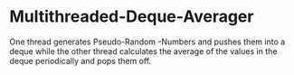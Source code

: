# Multithreaded-Deque-Averager
One thread generates Pseudo-Random -Numbers and pushes them into a deque while the other thread calculates the average of the values in the deque periodically and pops them off.
